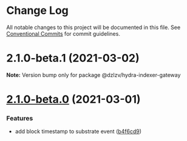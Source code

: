 # Change Log

All notable changes to this project will be documented in this file.
See [Conventional Commits](https://conventionalcommits.org) for commit guidelines.

# 2.1.0-beta.1 (2021-03-02)

**Note:** Version bump only for package @dzlzv/hydra-indexer-gateway





# [2.1.0-beta.0](https://github.com/dzhelezov/hydra/compare/v0.1.2...v2.1.0-beta.0) (2021-03-01)


### Features

* add block timestamp to substrate event ([b4f6cd9](https://github.com/dzhelezov/hydra/commit/b4f6cd95aec8f78f6e442a190e7d92ba49753a57))
